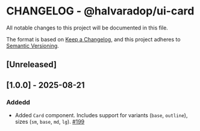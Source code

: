 # CHANGELOG - @halvaradop/ui-card

All notable changes to this project will be documented in this file.

The format is based on [Keep a Changelog](https://keepachangelog.com/en/1.1.0/),
and this project adheres to [Semantic Versioning](https://semver.org/spec/v2.0.0.html).

## [Unreleased]

## [1.0.0] - 2025-08-21

### Addedd

- Added `Card` component. Includes support for variants (`base`, `outline`), sizes (`sm`, `base`, `md`, `lg`). [#199](https://github.com/halvaradop/ui/pull/197)
